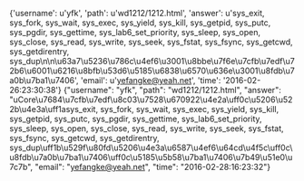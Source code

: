 {'username': u'yfk', 'path': u'wd1212/1212.html', 'answer': u'sys_exit, sys_fork, sys_wait, sys_exec, sys_yield, sys_kill, sys_getpid, sys_putc, sys_pgdir, sys_gettime, sys_lab6_set_priority, sys_sleep, sys_open, sys_close, sys_read, sys_write, sys_seek, sys_fstat, sys_fsync, sys_getcwd, sys_getdirentry, sys_dup\n\n\u63a7\u5236\u786c\u4ef6\u3001\u8bbe\u7f6e\u7cfb\u7edf\u72b6\u6001\u6216\u8bfb\u53d6\u5185\u6838\u6570\u636e\u3001\u8fdb\u7a0b\u7ba1\u7406', 'email': u'yefangke@yeah.net', 'time': '2016-02-26:23:30:38'}
{"username": "yfk", "path": "wd1212/1212.html", "answer": "uCore\u7684\u7cfb\u7edf\u8c03\u7528\u670922\u4e2a\uff0c\u5206\u522b\u4e3a\uff1asys_exit, sys_fork, sys_wait, sys_exec, sys_yield, sys_kill, sys_getpid, sys_putc, sys_pgdir, sys_gettime, sys_lab6_set_priority, sys_sleep, sys_open, sys_close, sys_read, sys_write, sys_seek, sys_fstat, sys_fsync, sys_getcwd, sys_getdirentry, sys_dup\uff1b\u529f\u80fd\u5206\u4e3a\u6587\u4ef6\u64cd\u4f5c\uff0c\u8fdb\u7a0b\u7ba1\u7406\uff0c\u5185\u5b58\u7ba1\u7406\u7b49\u51e0\u7c7b", "email": "yefangke@yeah.net", "time": "2016-02-28:16:23:32"}